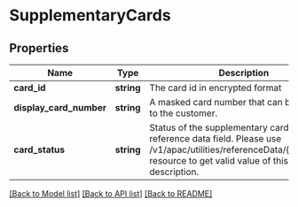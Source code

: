 # SupplementaryCards

## Properties
Name | Type | Description | Notes
------------ | ------------- | ------------- | -------------
**card_id** | **string** | The card id  in encrypted format | 
**display_card_number** | **string** | A masked card number that can be displayed to the customer. | 
**card_status** | **string** | Status of the supplementary card. This is a reference data field. Please use /v1/apac/utilities/referenceData/{cardStatus} resource to get valid value of this field with description. | [optional] 

[[Back to Model list]](../../README.md#documentation-for-models) [[Back to API list]](../../README.md#documentation-for-api-endpoints) [[Back to README]](../../README.md)

